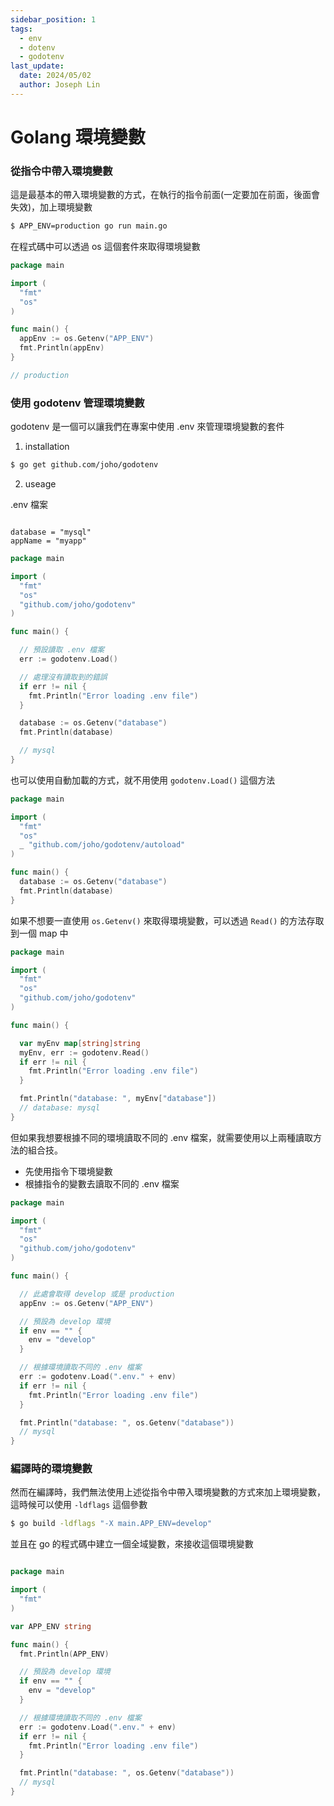 ```yaml
---
sidebar_position: 1
tags:
  - env
  - dotenv
  - godotenv
last_update:
  date: 2024/05/02
  author: Joseph Lin
---
```


# Golang 環境變數

### 從指令中帶入環境變數

這是最基本的帶入環境變數的方式，在執行的指令前面(一定要加在前面，後面會失效)，加上環境變數

```bash
$ APP_ENV=production go run main.go
```

在程式碼中可以透過 os 這個套件來取得環境變數

```go
package main

import (
  "fmt"
  "os"
)

func main() {
  appEnv := os.Getenv("APP_ENV")
  fmt.Println(appEnv)
}

// production
```

### 使用 godotenv 管理環境變數

godotenv 是一個可以讓我們在專案中使用 .env 來管理環境變數的套件

1. installation

```bash
$ go get github.com/joho/godotenv
```

2. useage

.env 檔案

```

database = "mysql"
appName = "myapp"

```

```go
package main

import (
  "fmt"
  "os"
  "github.com/joho/godotenv"
)

func main() {

  // 預設讀取 .env 檔案
  err := godotenv.Load()

  // 處理沒有讀取到的錯誤
  if err != nil {
    fmt.Println("Error loading .env file")
  }

  database := os.Getenv("database")
  fmt.Println(database)

  // mysql
}
```

也可以使用自動加載的方式，就不用使用 `godotenv.Load()` 這個方法

```go
package main

import (
  "fmt"
  "os"
  _ "github.com/joho/godotenv/autoload"
)

func main() {
  database := os.Getenv("database")
  fmt.Println(database)
}
```

如果不想要一直使用 `os.Getenv()` 來取得環境變數，可以透過 `Read()` 的方法存取到一個 map 中

```go
package main

import (
  "fmt"
  "os"
  "github.com/joho/godotenv"
)

func main() {

  var myEnv map[string]string
  myEnv, err := godotenv.Read()
  if err != nil {
    fmt.Println("Error loading .env file")
  }

  fmt.Println("database: ", myEnv["database"])
  // database: mysql
}
```

但如果我想要根據不同的環境讀取不同的 .env 檔案，就需要使用以上兩種讀取方法的組合技。

- 先使用指令下環境變數
- 根據指令的變數去讀取不同的 .env 檔案

```go
package main

import (
  "fmt"
  "os"
  "github.com/joho/godotenv"
)

func main() {

  // 此處會取得 develop 或是 production
  appEnv := os.Getenv("APP_ENV")

  // 預設為 develop 環境
  if env == "" {
    env = "develop"
  }

  // 根據環境讀取不同的 .env 檔案
  err := godotenv.Load(".env." + env)
  if err != nil {
    fmt.Println("Error loading .env file")
  }

  fmt.Println("database: ", os.Getenv("database"))
  // mysql
}
```

### 編譯時的環境變數

然而在編譯時，我們無法使用上述從指令中帶入環境變數的方式來加上環境變數，這時候可以使用 `-ldflags` 這個參數

```bash
$ go build -ldflags "-X main.APP_ENV=develop" 
```

並且在 go 的程式碼中建立一個全域變數，來接收這個環境變數

```go

package main

import (
  "fmt"
)

var APP_ENV string

func main() {
  fmt.Println(APP_ENV)

  // 預設為 develop 環境
  if env == "" {
    env = "develop"
  }

  // 根據環境讀取不同的 .env 檔案
  err := godotenv.Load(".env." + env)
  if err != nil {
    fmt.Println("Error loading .env file")
  }

  fmt.Println("database: ", os.Getenv("database"))
  // mysql
}
```

